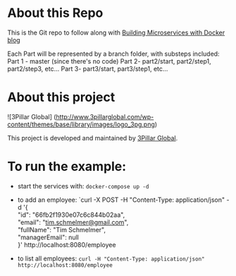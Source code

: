 # About this Repo

This is the Git repo to follow along with [Building Microservices with Docker blog](http://www.3pillarglobal.com/insights/building-microservice-architecture-spring-boot-docker-part-iv)

Each Part will be represented by a branch folder, with substeps included:
Part 1 - master (since there's no code)
Part 2- part2/start, part2/step1, part2/step3, etc...
Part 3- part3/start, part3/step1, etc...
 
# About this project

![3Pillar Global] (http://www.3pillarglobal.com/wp-content/themes/base/library/images/logo_3pg.png) 

This project is developed and maintained by [3Pillar Global](http://www.3pillarglobal.com/).

# To run the example:
* start the services with:
  `docker-compose up -d`
* to add an employee:
  `curl -X POST -H "Content-Type: application/json" -d '{\
  "id": "66fb2f1930e07c6c844b02aa",\
  "email": "tim.schmelmer@gmail.com",\
  "fullName": "Tim Schmelmer",\
  "managerEmail": null\
}' http://localhost:8080/employee

* to list all employees:
  `curl -H "Content-Type: application/json" http://localhost:8080/employee`



